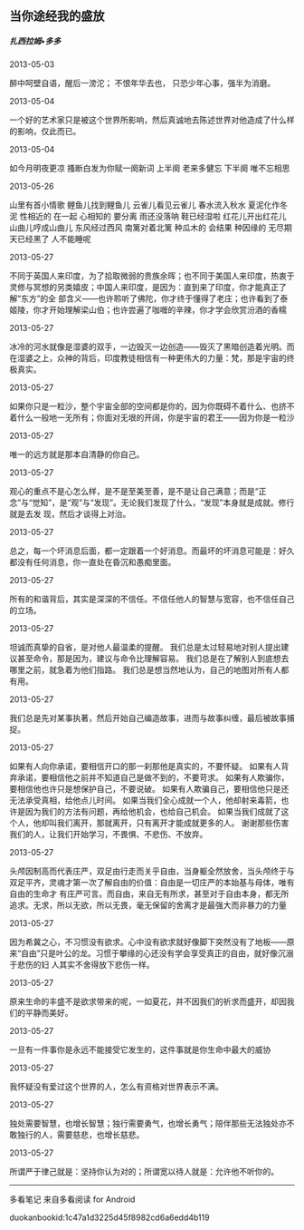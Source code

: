 ## 当你途经我的盛放

##### 扎西拉姆•多多

  

2013-05-03

醉中呵壁自语，醒后一滂沱； 不恨年华去也， 只恐少年心事，强半为消磨。

  

2013-05-04

一个好的艺术家只是被这个世界所影响，然后真诚地去陈述世界对他造成了什么样的影响，仅此而已。

  

2013-05-04

如今月明夜更凉 搔断白发为你赋一阕新词 上半阕 老来多健忘 下半阕 唯不忘相思

  

2013-05-26

山里有首小情歌 鲤鱼儿找到鲤鱼儿 云雀儿看见云雀儿 春水流入秋水 夏泥化作冬泥 性相近的 在一起 心相知的 要分离 雨还没落呐 鞋已经湿啦 红花儿开出红花儿
山曲儿哼成山曲儿 东风经过西风 南篱对着北篱 种瓜木的 会结果 种因缘的 无尽期 天已经黑了 人不能睡呢

  

2013-05-27

不同于英国人来印度，为了拾取微弱的贵族余晖；也不同于美国人来印度，热衷于灵修与冥想的另类嬉皮；中国人来印度，是因为：直到来了印度，你才能真正了解“东方”的全
部含义——也许聆听了佛陀，你才终于懂得了老庄；也许看到了泰姬陵，你才开始理解梁山伯；也许尝遍了咖喱的辛辣，你才学会欣赏汾酒的香糯

  

2013-05-27

冰冷的河水就像是湿婆的双手，一边毁灭一边创造——毁灭了黑暗创造着光明。而在湿婆之上，众神的背后，印度教徒相信有一种更伟大的力量：梵，那是宇宙的终极真实。

  

2013-05-27

如果你只是一粒沙，整个宇宙全部的空间都是你的，因为你既碍不着什么、也挤不着什么一般地一无所有；你面对无垠的开阔，你是宇宙的君王——因为你是一粒沙

  

2013-05-27

唯一的远方就是那本自清静的你自己。

  

2013-05-27

观心的重点不是心怎么样，是不是至美至善，是不是让自己满意；而是“正念”与“觉知”，是“观”与“发现”。无论我们发现了什么，“发现”本身就是成就。修行就是去发
现，然后才谈得上对治。

  

2013-05-27

总之，每一个坏消息后面，都一定跟着一个好消息。而最坏的坏消息可能是：好久都没有任何消息，你一直处在昏沉和愚痴里面。

  

2013-05-27

所有的和谐背后，其实是深深的不信任。不信任他人的智慧与宽容，也不信任自己的立场。

  

2013-05-27

坦诚而真挚的自省，是对他人最温柔的提醒。 我们总是太过轻易地对别人提出建议甚至命令，那是因为，建议与命令比理解容易。
我们总是在了解别人到底想去哪里之前，就急着为他们指路。 我们总是想当然地认为，自己的地图对所有人都有用。

  

2013-05-27

我们总是先对某事执著，然后开始自己编造故事，进而与故事纠缠，最后被故事捕捉。

  

2013-05-27

如果有人向你承诺，要相信开口的那一刹那他是真实的，不要怀疑。 如果有人背弃承诺，要相信他之前并不知道自己是做不到的，不要苛求。
如果有人欺骗你，要相信他也许只是想保护自己，不要说破。 如果有人欺骗自己，要相信他只是还无法承受真相，给他点儿时间。
如果当我们全心成就一个人，他却射来毒箭，也许是因为我们的方法有问题，再给他机会，也给自己机会。
如果当我们成就了这个人，他却叫我们离开，那就离开，只有离开才能成就更多的人。 谢谢那些伤害我们的人，让我们开始学习，不畏惧、不悲伤、不放弃。

  

2013-05-27

头颅因制高而代表庄严，双足由行走而关乎自由，当身躯全然放舍，当头颅终于与双足平齐，灵魂才第一次了解自由的价值：自由是一切庄严的本始基与母体，唯有自由的生命才
有庄严可言。而自由，来自无有所求，甚至对于自由本身，都无所追求。无求，所以无欲，所以无畏，毫无保留的舍离才是最强大而非暴力的力量

  

2013-05-27

因为希冀之心，不习惯没有欲求。心中没有欲求就好像脚下突然没有了地板——原来“自由”只是叶公的龙。习惯于攀缘的心还没有学会享受真正的自由，就好像沉溺于悲伤的妇
人其实不舍得放下悲伤一样。

  

2013-05-27

原来生命的丰盛不是欲求带来的呢，一如夏花，并不因我们的祈求而盛开，却因我们的平静而美好。

  

2013-05-27

一旦有一件事你是永远不能接受它发生的，这件事就是你生命中最大的威协

  

2013-05-27

我怀疑没有爱过这个世界的人，怎么有资格对世界表示不满。

  

2013-05-27

独处需要智慧，也增长智慧；独行需要勇气，也增长勇气；陪伴那些无法独处亦不敢独行的人，需要慈悲，也增长慈悲。

  

2013-05-27

所谓严于律己就是：坚持你认为对的；所谓宽以待人就是：允许他不听你的。

* * *

多看笔记 来自多看阅读 for Android

duokanbookid:1c47a1d3225d45f8982cd6a6edd4b119

